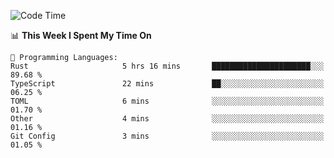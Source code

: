<!--START_SECTION:waka-->
![Code Time](http://img.shields.io/badge/Code%20Time-1%2C023%20hrs%2031%20mins-blue)

📊 **This Week I Spent My Time On** 

```text
💬 Programming Languages: 
Rust                     5 hrs 16 mins       ██████████████████████░░░   89.68 % 
TypeScript               22 mins             ██░░░░░░░░░░░░░░░░░░░░░░░   06.25 % 
TOML                     6 mins              ░░░░░░░░░░░░░░░░░░░░░░░░░   01.70 % 
Other                    4 mins              ░░░░░░░░░░░░░░░░░░░░░░░░░   01.16 % 
Git Config               3 mins              ░░░░░░░░░░░░░░░░░░░░░░░░░   01.05 % 
```


<!--END_SECTION:waka-->